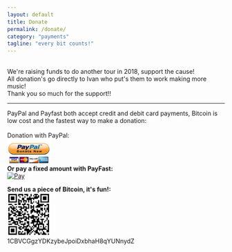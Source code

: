 ```yaml
---
layout: default
title: Donate
permalink: /donate/
category: "payments"
tagline: "every bit counts!"
---
```

<br>
<a>We're raising funds to do another tour in 2018, support the cause!</a>
<br>
<a>All donation's go directly to Ivan who put's them to work making more music!</a>
<br>
<a>Thank you so much for the support!!</a>
<hr>
<a >PayPal and Payfast both accept credit and debit card payments, Bitcoin is low cost and the fastest way to make a donation:</a>
<br>
<br>
<a>Donation with PayPal:</a>
<br>
<a href="http://paypal.me/nativeleap"><img src="/assets/img/paypal.png"  alt="Paypal"  width="100"></a>
<br>
<strong>Or pay a fixed amount with PayFast:</strong>
<br>
<a href="https://www.payfast.co.za/eng/process?cmd=_paynow&amp;receiver=11414564&amp;item_name=Donation&amp;item_description=Native+Leap+donation&amp;amount=300.00&amp;return_url=http%3A%2F%2Fnativeleap.world&amp;cancel_url=http%3A%2F%2Fnativeleap.world"><img src="https://www.payfast.co.za/images/buttons/light-large-paynow.png" width="100" height="40" alt="Pay" title="Pay Now with PayFast" /></a>


<strong>Send us a piece of Bitcoin, it's fun!:</strong>
<br>
 <img src="/assets/img/bit.jpg" alt="Bitcoin Pay" height="100" width="100">
 <br>
1CBVCGgzYDKzybeJpoiDxbhaH8qYUNnydZ
